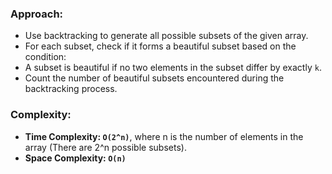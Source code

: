 ### Approach:
- Use backtracking to generate all possible subsets of the given array.
- For each subset, check if it forms a beautiful subset based on the condition:
- A subset is beautiful if no two elements in the subset differ by exactly `k`.
- Count the number of beautiful subsets encountered during the backtracking process.
​
### Complexity:
- **Time Complexity: `O(2^n)`**, where n is the number of elements in the array (There are 2^n possible subsets).
- **Space Complexity: `O(n)`**